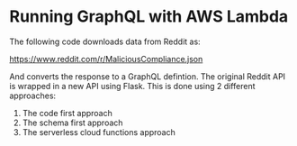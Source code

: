 # Running GraphQL with AWS Lambda

The following code downloads data from Reddit as:

https://www.reddit.com/r/MaliciousCompliance.json

And converts the response to a GraphQL defintion. The original Reddit API is wrapped in a new API using Flask. This is done using 2 different approaches:

1. The code first approach
2. The schema first approach
3. The serverless cloud functions approach
